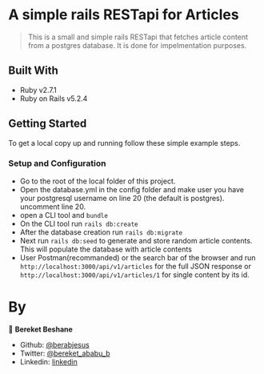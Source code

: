 # A simple rails RESTapi for Articles

> This is a small and simple rails RESTapi that fetches article content from a postgres database. It is done for impelmentation purposes.

## Built With

- Ruby v2.7.1
- Ruby on Rails v5.2.4

## Getting Started

To get a local copy up and running follow these simple example steps.

### Setup and Configuration

- Go to the root of the local folder of this project.
- Open the database.yml in the config folder and make user you have your postgresql username on line 20 (the default is postgres). uncomment line 20.
- open a CLI tool and ```bundle```
- On the CLI tool run ```rails db:create```
- After the database creation run ```rails db:migrate```
- Next run ```rails db:seed``` to generate and store random article contents. This will populate the database with article contents
- User Postman(recommanded) or the search bar of the browser and run ```http://localhost:3000/api/v1/articles``` for the full JSON     response or ```http://localhost:3000/api/v1/articles/1``` for single content by its id.


# By

👤 **Bereket Beshane**

- Github: [@berabjesus](https://github.com/Berabjesus)
- Twitter: [@bereket_ababu_b](https://twitter.com/bereket_ababu_b)
- Linkedin: [linkedin](https://www.linkedin.com/in/bereket-beshane-a1b75a1a9/)
